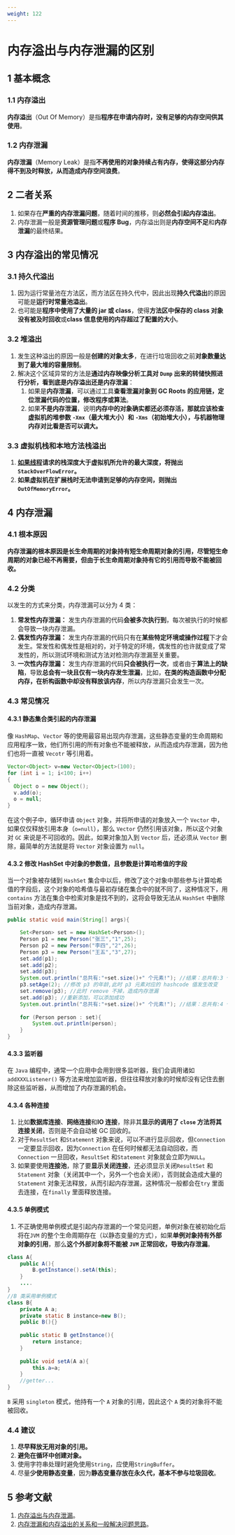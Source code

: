 ```yaml
---
weight: 122
---
```


# 内存溢出与内存泄漏的区别

## 1 基本概念

### 1.1 内存溢出

**内存溢出**（Out Of Memory）是指**程序在申请内存时，没有足够的内存空间供其使用**。

### 1.2 内存泄漏

**内存泄漏**（Memory Leak）是指**不再使用的对象持续占有内存，使得这部分内存得不到及时释放，从而造成内存空间浪费**。

## 2 二者关系

1. 如果存在**严重的内存泄漏问题**，随着时间的推移，则**必然会引起内存溢出**。
2. 内存泄漏一般是**资源管理问题**或**程序 Bug**，内存溢出则是**内存空间不足**和**内存泄漏**的最终结果。

## 3 内存溢出的常见情况

### 3.1 持久代溢出

1. 因为运行常量池在方法区，而方法区在持久代中，因此出现**持久代溢出**的原因可能是**运行时常量池溢出**。
2. 也可能是**程序中使用了大量的 jar 或 class**，使得**方法区中保存的 class 对象没有被及时回收**或**class 信息使用的内存超过了配置的大小**。

### 3.2 堆溢出

1. 发生这种溢出的原因一般是**创建的对象太多**，在进行垃圾回收之前**对象数量达到了最大堆的容量限制**。
2. 解决这个区域异常的方法是**通过内存映像分析工具对 `Dump` 出来的转储快照进行分析，看到底是内存溢出还是内存泄漏**：
   1. 如果是**内存泄漏**，可以通过工具**查看泄漏对象到 GC Roots 的应用链，定位泄漏代码的位置，修改程序或算法**。
   2. 如果**不是内存泄漏**，说明**内存中的对象确实都还必须存活，那就应该检查虚拟机的堆参数 `-Xmx`（最大堆大小）和 `-Xms`（初始堆大小），与机器物理内存对比看是否可以调大。**

### 3.3 虚拟机栈和本地方法栈溢出

1. **[如果线程]()请求的栈深度大于虚拟机所允许的最大深度，将抛出 `StackOverFlowError`。**
2. **如果虚拟机在扩展栈时无法申请到足够的内存空间，则抛出 `OutOfMemoryError`。**

## 4 内存泄漏

### 4.1 根本原因

**内存泄漏的根本原因是长生命周期的对象持有短生命周期对象的引用，尽管短生命周期的对象已经不再需要，但由于长生命周期对象持有它的引用而导致不能被回收。**

### 4.2 分类

以发生的方式来分类，内存泄漏可以分为 4 类：

1. **常发性内存泄漏：** 发生内存泄漏的代码**会被多次执行到**，每次被执行的时候都会导致一块内存泄漏。
2. **偶发性内存泄漏：** 发生内存泄漏的代码只有在**某些特定环境或操作过程**下才会发生。常发性和偶发性是相对的，对于特定的环境，偶发性的也许就变成了常发性的，所以测试环境和测试方法对检测内存泄漏至关重要。
3. **一次性内存泄漏：** 发生内存泄漏的代码**只会被执行一次**，或者由于**算法上的缺陷**，导致**总会有一块且仅有一块内存发生泄漏**，比如，**在类的构造函数中分配内存，在析构函数中却没有释放该内存**，所以内存泄漏只会发生一次。

### 4.3 常见情况

#### 4.3.1 静态集合类引起的内存泄漏

像 `HashMap`、`Vector` 等的使用最容易出现内存泄漏，这些静态变量的生命周期和应用程序一致，他们所引用的所有对象也不能被释放，从而造成内存泄漏，因为他们也将一直被 `Vecotr` 等引用着。

```java
Vector<Object> v=new Vector<Object>(100);
for (int i = 1; i<100; i++)
{
  Object o = new Object();
  v.add(o);
  o = null;
}
```

在这个例子中，循环申请 `Object` 对象，并将所申请的对象放入一个 `Vector` 中，如果仅仅释放引用本身（`o=null`），那么 `Vector` 仍然引用该对象，所以这个对象对 `GC` 来说是不可回收的。因此，如果对象加入到 `Vector` 后，还必须从 `Vector` 删除，最简单的方法就是将 `Vector` 对象设置为 `null`。

#### 4.3.2 修改 HashSet 中对象的参数值，且参数是计算哈希值的字段

当一个对象被存储到 `HashSet` 集合中以后，修改了这个对象中那些参与计算哈希值的字段后，这个对象的哈希值与最初存储在集合中的就不同了，这种情况下，用 `contains` 方法在集合中检索对象是找不到的，这将会导致无法从 `HashSet` 中删除当前对象，造成内存泄漏。

```java
public static void main(String[] args){

    Set<Person> set = new HashSet<Person>();
    Person p1 = new Person("张三","1",25);
    Person p2 = new Person("李四","2",26);
    Person p3 = new Person("王五","3",27);
    set.add(p1);
    set.add(p2);
    set.add(p3);
    System.out.println("总共有:"+set.size()+" 个元素!"); //结果：总共有:3 个元素!
    p3.setAge(2); //修改 p3 的年龄,此时 p3 元素对应的 hashcode 值发生改变
    set.remove(p3); //此时 remove 不掉，造成内存泄漏
    set.add(p3); //重新添加，可以添加成功
    System.out.println("总共有:"+set.size()+" 个元素!"); //结果：总共有:4 个元素!
  
    for (Person person : set){
        System.out.println(person);
    }
}
```

#### 4.3.3 监听器

在 `Java` 编程中，通常一个应用中会用到很多监听器，我们会调用诸如 `addXXXListener()` 等方法来增加监听器，但往往释放对象的时候却没有记住去删除这些监听器，从而增加了内存泄漏的机会。

#### 4.3.4 各种连接

1. 比如**数据库连接**、**网络连接**和**IO 连接**，除非其**显示的调用了 `close` 方法将其连接关闭**，否则是不会自动被 GC 回收的。
2. 对于`ResultSet` 和`Statement` 对象来说，可以不进行显示回收，但`Connection` 一定要显示回收，因为`Connection` 在任何时候都无法自动回收，而`Connection` 一旦回收，`ResultSet` 和`Statement` 对象就会立即为`NULL`。
3. 如果要使用**连接池**，除了要**显示关闭连接**，还必须显示关闭`ResultSet` 和`Statement` 对象（关闭其中一个，另外一个也会关闭），否则就会造成大量的`Statement` 对象无法释放，从而引起内存泄漏，这种情况一般都会在`try` 里面去连接，在`finally` 里面释放连接。

#### 4.3.5 单例模式

1. 不正确使用单例模式是引起内存泄漏的一个常见问题，单例对象在被初始化后将在`JVM` 的整个生命周期存在（以静态变量的方式），如果**单例对象持有外部对象的引用**，那么**这个外部对象将不能被 `JVM` 正常回收，导致内存泄漏**。

```java
class A{
    public A(){
        B.getInstance().setA(this);
    }
    ....
}
//B 类采用单例模式
class B{
    private A a;
    private static B instance=new B();
    public B(){}
  
    public static B getInstance(){
        return instance;
    }
  
    public void setA(A a){
        this.a=a;
    }
    //getter...
}
```

`B` 采用 `singleton` 模式，他持有一个 `A` 对象的引用，因此这个 `A` 类的对象将不能被回收。

### 4.4 建议

1. **尽早释放无用对象的引用。**
2. **避免在循环中创建对象。**
3. 使用字符串处理时避免使用`String`，应使用`StringBuffer`。
4. 尽量**少使用静态变量**，因为**静态变量存放在永久代，基本不参与垃圾回收**。

## 5 参考文献

1. [内存溢出与内存泄漏](https://www.cnblogs.com/xiaoxi/p/7354857.html)。
2. [内存泄漏和内存溢出的关系和一般解决问题思路](https://www.jianshu.com/p/7dfbf3bf57b3)。
